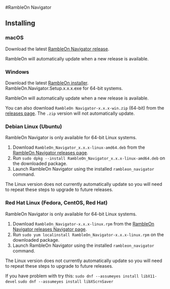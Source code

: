 #RambleOn Navigator

## Installing

### macOS

Download the latest [RambleOn Navigator release](https://github.com/dhfbk/rambleon_navigator/releases/latest).

RambleOn will automatically update when a new release is available.

### Windows

Download the latest [RambleOn installer](https://github.com/dhfbk/rambleon_navigator/releases/latest). RambleOn.Navigator.Setup.x.x.x.exe for 64-bit systems.

RambleOn will automatically update when a new release is available.

You can also download `RambleOn Navigator-x.x.x-win.zip` (64-bit) from the [releases page](https://github.com/dhfbk/rambleon_navigator/releases/latest).
The `.zip` version will not automatically update.


### Debian Linux (Ubuntu)

RambleOn Navigator is only available for 64-bit Linux systems.

1. Download `RambleOn_Navigator_x.x.x-linux-amd64.deb` from the [RambleOn Navigator releases page](https://github.com/dhfbk/rambleon_navigator/releases/latest).
2. Run `sudo dpkg --install RambleOn_Navigator_x.x.x-linux-amd64.deb` on the downloaded package.
3. Launch RambleOn Navigator using the installed `rambleon_navigator` command.

The Linux version does not currently automatically update so you will need to
repeat these steps to upgrade to future releases.

### Red Hat Linux (Fedora, CentOS, Red Hat)

RambleOn Navigator is only available for 64-bit Linux systems.

1. Download `RambleOn_Navigator-x.x.x-linux.rpm` from the [RambleOn Navigator releases Navigator page](https://github.com/dhfbk/rambleon_navigator/releases/latest).
2. Run `sudo yum localinstall RambleOn_Navigator-x.x.x-linux.rpm` on the downloaded package.
3. Launch RambleOn Navigator using the installed `rambleon_navigator` command.

The Linux version does not currently automatically update so you will need to
repeat these steps to upgrade to future releases.

If you have problem with try this:
`sudo dnf --assumeyes install libX11-devel`
`sudo dnf --assumeyes install libXScrnSaver`
